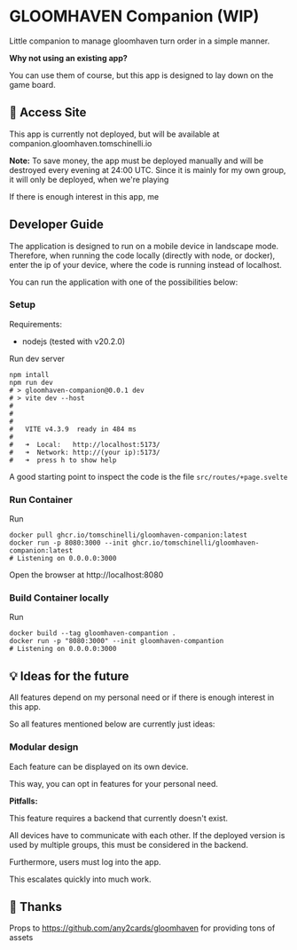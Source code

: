 # GLOOMHAVEN Companion (WIP)

Little companion to manage gloomhaven turn order in a simple manner.

**Why not using an existing app?**

You can use them of course, but this app is designed to lay down on the game board.  



## :link: Access Site

This app is currently not deployed, but will be available at companion.gloomhaven.tomschinelli.io

**Note:** To save money, the app must be deployed manually and will be 
destroyed every evening at 24:00 UTC. Since it is mainly for my own group, it will only be deployed, when we're playing

If there is enough interest in this app, me


## Developer Guide

The application is designed to run on a mobile device in landscape mode.
Therefore, when running the code locally (directly with node, or docker), enter
the ip of your device, where the code is running instead of localhost.
 

You can run the application with one of the possibilities below:

### Setup 

Requirements: 
- nodejs (tested with v20.2.0)

Run dev server
```shell
npm intall
npm run dev
# > gloomhaven-companion@0.0.1 dev
# > vite dev --host
# 
# 
# 
#   VITE v4.3.9  ready in 484 ms
# 
#   ➜  Local:   http://localhost:5173/
#   ➜  Network: http://(your ip):5173/
#   ➜  press h to show help
```

A good starting point to inspect the code is the file `src/routes/+page.svelte`

### Run Container
Run 
```shell
docker pull ghcr.io/tomschinelli/gloomhaven-companion:latest
docker run -p 8080:3000 --init ghcr.io/tomschinelli/gloomhaven-companion:latest
# Listening on 0.0.0.0:3000
```

Open the browser at http://localhost:8080

### Build Container locally
Run 
```shell
docker build --tag gloomhaven-compantion .
docker run -p "8080:3000" --init gloomhaven-compantion
# Listening on 0.0.0.0:3000
```

## :bulb: Ideas for the future

All features depend on my personal need or if there is enough interest in this app. 

So all features mentioned below are currently just ideas:

### Modular design
Each feature can be displayed on its own device. 

This way, you can opt in features for your personal need. 

**Pitfalls:** 

This feature requires a backend that currently doesn't exist. 

All devices have to communicate with each other. If the deployed version is used by 
multiple groups, this must be considered in the backend.

Furthermore, users must log into the app.

This escalates quickly into much work.


## :clap: Thanks

Props to https://github.com/any2cards/gloomhaven  for providing tons of assets